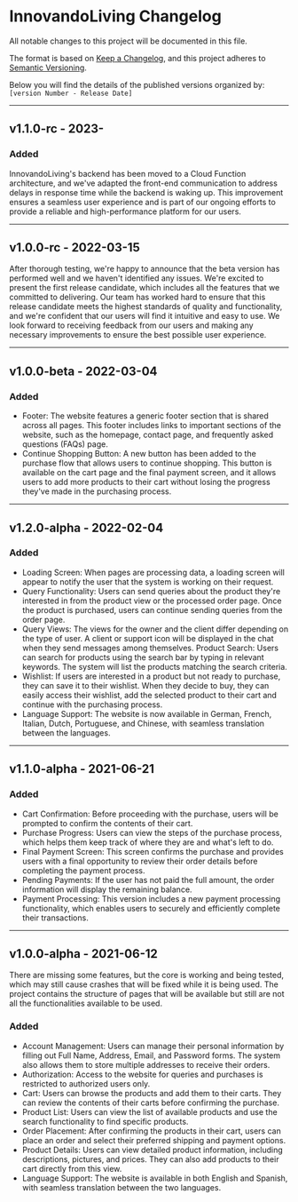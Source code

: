 # InnovandoLiving Changelog

All notable changes to this project will be documented in this file.

The format is based on [Keep a Changelog](https://keepachangelog.com/en/1.0.0/),
and this project adheres to [Semantic Versioning](https://semver.org/spec/v2.0.0.html).

Below you will find the details of the published versions organized by: `[version Number - Release Date]`


---
## v1.1.0-rc - 2023-

### Added
InnovandoLiving's backend has been moved to a Cloud Function architecture, and we've adapted the front-end communication to address delays in response time while the backend is waking up. This improvement ensures a seamless user experience and is part of our ongoing efforts to provide a reliable and high-performance platform for our users.


---
## v1.0.0-rc - 2022-03-15

After thorough testing, we're happy to announce that the beta version has performed well and we haven't identified any issues. We're excited to present the first release candidate, which includes all the features that we committed to delivering. Our team has worked hard to ensure that this release candidate meets the highest standards of quality and functionality, and we're confident that our users will find it intuitive and easy to use. We look forward to receiving feedback from our users and making any necessary improvements to ensure the best possible user experience.

---
## v1.0.0-beta - 2022-03-04

### Added
* Footer: The website features a generic footer section that is shared across all pages. This footer includes links to important sections of the website, such as the homepage, contact page, and frequently asked questions (FAQs) page.
* Continue Shopping Button: A new button has been added to the purchase flow that allows users to continue shopping. This button is available on the cart page and the final payment screen, and it allows users to add more products to their cart without losing the progress they've made in the purchasing process.
---
## v1.2.0-alpha - 2022-02-04

### Added
* Loading Screen: When pages are processing data, a loading screen will appear to notify the user that the system is working on their request.
* Query Functionality: Users can send queries about the product they're interested in from the product view or the processed order page. Once the product is purchased, users can continue sending queries from the order page.
* Query Views: The views for the owner and the client differ depending on the type of user. A client or support icon will be displayed in the chat when they send messages among themselves.
Product Search: Users can search for products using the search bar by typing in relevant keywords. The system will list the products matching the search criteria.
* Wishlist: If users are interested in a product but not ready to purchase, they can save it to their wishlist. When they decide to buy, they can easily access their wishlist, add the selected product to their cart and continue with the purchasing process.
* Language Support: The website is now available in German, French, Italian, Dutch, Portuguese, and Chinese, with seamless translation between the languages.

---
## v1.1.0-alpha - 2021-06-21

### Added
* Cart Confirmation: Before proceeding with the purchase, users will be prompted to confirm the contents of their cart.
* Purchase Progress: Users can view the steps of the purchase process, which helps them keep track of where they are and what's left to do.
* Final Payment Screen: This screen confirms the purchase and provides users with a final opportunity to review their order details before completing the payment process.
* Pending Payments: If the user has not paid the full amount, the order information will display the remaining balance.
* Payment Processing: This version includes a new payment processing functionality, which enables users to securely and efficiently complete their transactions.

---
## v1.0.0-alpha - 2021-06-12
There are missing some features, but the core is working and being tested, which may still cause crashes that will be fixed while it is being used.
The project contains the structure of pages that will be available but still are not all the functionalities available to be used.

### Added
* Account Management: Users can manage their personal information by filling out Full Name, Address, Email, and Password forms. The system also allows them to store multiple addresses to receive their orders.
* Authorization: Access to the website for queries and purchases is restricted to authorized users only.
* Cart: Users can browse the products and add them to their carts. They can review the contents of their carts before confirming the purchase.
* Product List: Users can view the list of available products and use the search functionality to find specific products.
* Order Placement: After confirming the products in their cart, users can place an order and select their preferred shipping and payment options.
* Product Details: Users can view detailed product information, including descriptions, pictures, and prices. They can also add products to their cart directly from this view.
* Language Support: The website is available in both English and Spanish, with seamless translation between the two languages.

